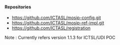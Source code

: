 #### Repositories

-  https://github.com/ICTASL/mosip-config.git
-  https://github.com/ICTASL/mosip-ref-impl.git
-  https://github.com/ICTASL/registration


Note : Currently refers version 1.1.3 for ICTSL/UDI POC
